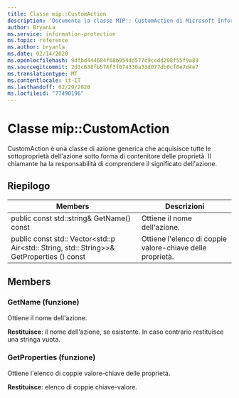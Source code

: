 ```yaml
---
title: Classe mip::CustomAction
description: 'Documenta la classe MIP:: CustomAction di Microsoft Information Protection (MIP) SDK.'
author: BryanLa
ms.service: information-protection
ms.topic: reference
ms.author: bryanla
ms.date: 02/14/2020
ms.openlocfilehash: 9dfbd444684f68b954dd577c9ccdd208f55f9a89
ms.sourcegitcommit: 2d3c638fb576f3f074330a33d077db0cf0e7d4e7
ms.translationtype: MT
ms.contentlocale: it-IT
ms.lasthandoff: 02/20/2020
ms.locfileid: "77490196"
---
```

# <a name="class-mipcustomaction"></a>Classe mip::CustomAction 
CustomAction è una classe di azione generica che acquisisce tutte le sottoproprietà dell'azione sotto forma di contenitore delle proprietà. Il chiamante ha la responsabilità di comprendere il significato dell'azione.
  
## <a name="summary"></a>Riepilogo
 Members                        | Descrizioni                                
--------------------------------|---------------------------------------------
public const std::string& GetName() const  |  Ottiene il nome dell'azione.
public const std:: Vector\<std::p Air\<std:: String, std:: String\>\>& GetProperties () const  |  Ottiene l'elenco di coppie valore-chiave delle proprietà.
  
## <a name="members"></a>Members
  
### <a name="getname-function"></a>GetName (funzione)
Ottiene il nome dell'azione.

  
**Restituisce**: il nome dell'azione, se esistente. In caso contrario restituisce una stringa vuota.
  
### <a name="getproperties-function"></a>GetProperties (funzione)
Ottiene l'elenco di coppie valore-chiave delle proprietà.

  
**Restituisce**: elenco di coppie chiave-valore.